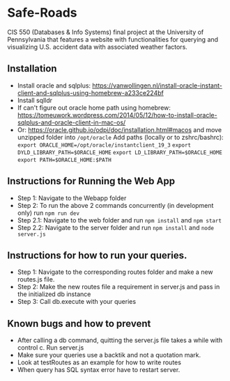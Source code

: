 # Safe-Roads
CIS 550 (Databases &amp; Info Systems) final project at the University of Pennsylvania that features a website with functionalities for querying and visualizing U.S. accident data with associated weather factors.

## Installation
* Install oracle and sqlplus: https://vanwollingen.nl/install-oracle-instant-client-and-sqlplus-using-homebrew-a233ce224bf
* Install sqlldr
* If can't figure out oracle home path using homebrew: https://tomeuwork.wordpress.com/2014/05/12/how-to-install-oracle-sqlplus-and-oracle-client-in-mac-os/
* Or: https://oracle.github.io/odpi/doc/installation.html#macos and move unzipped folder into `/opt/oracle`
Add paths (locally or to zshrc/bashrc): 
`export ORACLE_HOME=/opt/oracle/instantclient_19_3`
`export DYLD_LIBRARY_PATH=$ORACLE_HOME`
`export LD_LIBRARY_PATH=$ORACLE_HOME`
`export PATH=$ORACLE_HOME:$PATH`

## Instructions for Running the Web App
* Step 1: Navigate to the Webapp folder 
* Step 2: To run the above 2 commands concurrently (in development only) run `npm run dev`
* Step 2.1: Navigate to the web folder and run `npm install` and `npm start`
* Step 2.2: Navigate to the server folder and run `npm install` and `node server.js`

## Instructions for how to run your queries. 
* Step 1: Navigate to the corresponding routes folder and make a new routes.js file. 
* Step 2: Make the new routes file a requirement in server.js and pass in the initialized db instance
* Step 3: Call db.execute with your queries


## Known bugs and how to prevent
* After calling a db command, quitting the server.js file takes a while with control c. Run server.js
* Make sure your queries use a backtik and not a quotation mark. 
* Look at testRoutes as an example for how to write routes
* When query has SQL syntax error have to restart server.